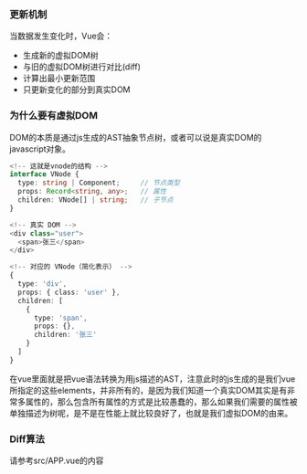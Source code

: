 ### 更新机制
当数据发生变化时，Vue会：
* 生成新的虚拟DOM树
* 与旧的虚拟DOM树进行对比(diff)
* 计算出最小更新范围
* 只更新变化的部分到真实DOM

### 为什么要有虚拟DOM

  DOM的本质是通过js生成的AST抽象节点树，或者可以说是真实DOM的javascript对象。

```typescript
<!-- 这就是vnode的结构 -->
interface VNode {
  type: string | Component;     // 节点类型
  props: Record<string, any>;   // 属性
  children: VNode[] | string;   // 子节点
}

<!-- 真实 DOM -->
<div class="user">
  <span>张三</span>
</div>

<!-- 对应的 VNode（简化表示） -->
{
  type: 'div',
  props: { class: 'user' },
  children: [
    {
      type: 'span',
      props: {},
      children: '张三'
    }
  ]
}

```

  在vue里面就是把vue语法转换为用js描述的AST，注意此时的js生成的是我们vue所指定的这些elements，并非所有的，是因为我们知道一个真实DOM其实是有非常多属性的，那么包含所有属性的方式是比较愚蠢的，那么如果我们需要的属性被单独描述为树呢，是不是在性能上就比较良好了，也就是我们虚拟DOM的由来。

### Diff算法

  请参考src/APP.vue的内容
